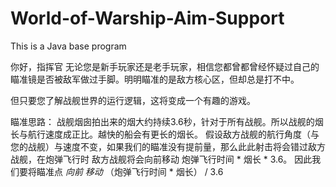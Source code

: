 # World-of-Warship-Aim-Support
This is a Java base program

你好，指挥官
无论您是新手玩家还是老手玩家，相信您都曾都曾经怀疑过自己的瞄准镜是否被敌军做过手脚。明明瞄准的是敌方核心区，但却总是打不中。

但只要您了解战舰世界的运行逻辑，这将变成一个有趣的游戏。

瞄准思路：
  战舰烟囱拍出来的烟大约持续3.6秒，针对于所有战舰。所以战舰的烟长与航行速度成正比。越快的船会有更长的烟长。
  假设敌方战舰的航行角度（与您的战舰）与速度不变，如果我们的瞄准没有提前量，那么此此射击将会错过敌方战舰，在炮弹飞行时 敌方战舰将会向前移动 炮弹飞行时间 * 烟长 * 3.6。
  因此我们要将瞄准点 *向前 移动* （炮弹飞行时间 * 烟长） / 3.6
  

